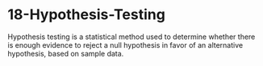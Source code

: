 # 18-Hypothesis-Testing
Hypothesis testing is a statistical method used to determine whether there is enough evidence to reject a null hypothesis in favor of an alternative hypothesis, based on sample data.

